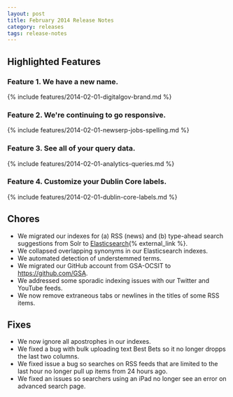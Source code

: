 ```yaml
---
layout: post
title: February 2014 Release Notes
category: releases
tags: release-notes
---
```


## Highlighted Features

### Feature 1. We have a new name.

{% include features/2014-02-01-digitalgov-brand.md %}

### Feature 2. We're continuing to go responsive.

{% include features/2014-02-01-newserp-jobs-spelling.md %}

### Feature 3. See all of your query data.

{% include features/2014-02-01-analytics-queries.md %}

### Feature 4. Customize your Dublin Core labels.

{% include features/2014-02-01-dublin-core-labels.md %}

## Chores

* We migrated our indexes for (a) RSS (news) and (b) type-ahead search suggestions from Solr to [Elasticsearch](http://www.elasticsearch.org/){% external_link %}.
* We collapsed overlapping synonyms in our Elasticsearch indexes.
* We automated detection of understemmed terms.
* We migrated our GitHub account from GSA-OCSIT to <https://github.com/GSA>.
* We addressed some sporadic indexing issues with our Twitter and YouTube feeds.
* We now remove extraneous tabs or newlines in the titles of some RSS items.

## Fixes

* We now ignore all apostrophes in our indexes.
* We fixed a bug with bulk uploading text Best Bets so it no longer dropps the last two columns.
* We fixed issue a bug so searches on RSS feeds that are limited to the last hour no longer pull up items from 24 hours ago.
* We fixed an issues so searchers using an iPad no longer see an error on advanced search page.